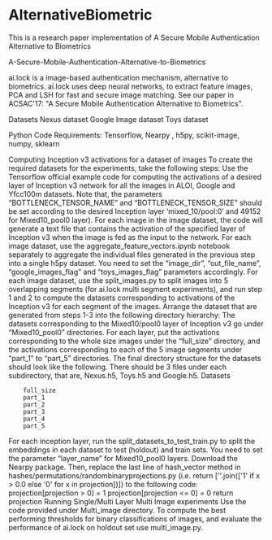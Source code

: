 # AlternativeBiometric
This is a research paper implementation of A Secure Mobile Authentication Alternative to Biometrics

A-Secure-Mobile-Authentication-Alternative-to-Biometrics

ai.lock is a image-based authentication mechanism, alternative to biometrics. ai.lock uses deep neural networks, to extract feature images, PCA and LSH for fast and secure image matching. See our paper in ACSAC'17: "A Secure Mobile Authentication Alternative to Biometrics".

Datasets Nexus dataset Google Image dataset Toys dataset

Python Code Requirements: Tensorflow, Nearpy , h5py, scikit-image, numpy, sklearn

Computing Inception v3 activations for a dataset of images To create the required datasets for the experiments, take the following steps:
Use the Tensorflow official example code for computing the activations of a desired layer of Inception v3 network for all the images in ALOI, Google and Yfcc100m datasets. Note that, the parameters “BOTTLENECK_TENSOR_NAME” and “BOTTLENECK_TENSOR_SIZE” should be set according to the desired Inception layer ‘mixed_10/pool:0’ and 49152 for Mixed10_pool0 layer). For each image in the image dataset, the code will generate a text file that contains the activation of the specified layer of Inception v3 when the image is fed as the input to the network.
For each image dataset, use the aggregate_feature_vectors.ipynb notebook separately to aggregate the individual files generated in the previous step into a single h5py dataset. You need to set the “image_dir”, “out_file_name”, “google_images_flag” and “toys_images_flag” parameters accordingly.
For each image dataset, use the split_images.py to split images into 5 overlapping segments (for ai.lock multi segment experiments), and run step 1 and 2 to compute the datasets corresponding to activations of the Inception v3 for each segment of the images. Arrange the dataset that are generated from steps 1-3 into the following directory hierarchy: The datasets corresponding to the Mixed10/pool0 layer of Inception v3 go under “Mixed10_pool0” directories. For each layer, put the activations corresponding to the whole size images under the “full_size” directory, and the activations corresponding to each of the 5 image segments under “part_1” to “part_5” directories. The final directory structure for the datasets should look like the following. There should be 3 files under each subdirectory, that are, Nexus.h5, Toys.h5 and Google.h5.
Datasets


        full_size
        part_1
        part_2
        part_3
        part_4
        part_5
 
For each inception layer, run the split_datasets_to_test_train.py to split the embeddings in each dataset to test (holdout) and train sets. You need to set the parameter “layer_name” for Mixed10_pool0 layers.
Download the Nearpy package. Then, replace the last line of hash_vector method in hashes/permutations/randombinaryprojections.py (i.e. return [''.join(['1' if x > 0.0 else '0' for x in projection])]) to the following code: projection[projection > 0] = 1 projection[projection <= 0] = 0 return projection
Running Single/Multi Layer Multi Image experiments Use the code provided under Multi_image directory. To compute the best performing thresholds for binary classifications of images, and evaluate the performance of ai.lock on holdout set use multi_image.py.
